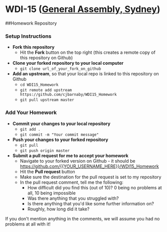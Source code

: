 # WDI-15 ([General Assembly, Sydney](https://generalassemb.ly/sydney))
##Homework Repository

### Setup Instructions

- **Fork this repository**
    + Hit the **Fork** button on the top right (this creates a remote copy of this repository on Github)
- **Clone your forked repository to your local computer**
    + `git clone url_of_your_fork_on_github`
- **Add an upstream**, so that your local repo is linked to this repository on Github
    + `cd WDI15_Homework`
    + `git remote add upstream https://github.com/cjbarnaby/WDI15_Homework`
    + `git pull upstream master`

### Add Your Homework

- **Commit your changes to your local repository**
    + `git add .`
    + `git commit -m "Your commit message"`
- **Push your changes to your forked repository**
    + `git pull`
    + `git push origin master`
- **Submit a pull request for me to accept your homework**
    + Navigate to your forked version on Github - it should be https://github.com/{{YOUR_USERNAME_HERE}}/WDI15_Homework
    + Hit the **Pull request** button
    + Make sure the destination for the pull request is set to my repository
    - In the pull request comment, tell me the following:
        + How difficult did you find this (out of 10)? 0 being no problems at all, 10 being impossible
        + Was there anything that you struggled with?
        + Is there anything that you'd like some further information on?
        + Roughly, how long did it take?

If you don't mention anything in the comments, we will assume you had no problems at all with it!
